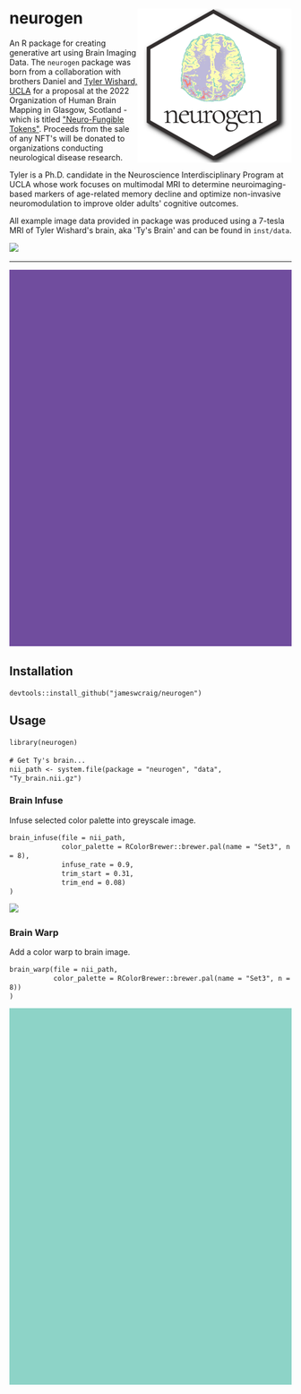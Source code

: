 # neurogen <img src="vignettes/img/neurogen_logo.png" width = "275" align = "right"/>

An R package for creating generative art using Brain Imaging Data.  The `neurogen` package was born from a collaboration with brothers Daniel and [Tyler Wishard, UCLA](https://www.wishard.bio/c-v) for a proposal at the 2022 Organization of Human Brain Mapping in Glasgow, Scotland - which is titled ["Neuro-Fungible Tokens"](https://www.wishard.bio/art). Proceeds from the sale of any NFT's will be donated to organizations conducting neurological disease research.

Tyler is a Ph.D. candidate in the Neuroscience Interdisciplinary Program at UCLA whose work focuses on multimodal MRI to determine neuroimaging-based markers of age-related memory decline and optimize non-invasive neuromodulation to improve older adults' cognitive outcomes.

All example image data provided in package was produced using a 7-tesla MRI of Tyler Wishard's brain, aka 'Ty's Brain' and can be found in `inst/data`.

<img src="vignettes/img/brain_infuse.gif" width = "650"/>

---

<img src="vignettes/img/brain_warp_alt.gif" width = "600"/>

## Installation

```
devtools::install_github("jameswcraig/neurogen")
```

## Usage

```
library(neurogen)

# Get Ty's brain...
nii_path <- system.file(package = "neurogen", "data", "Ty_brain.nii.gz")

```

### Brain Infuse

Infuse selected color palette into greyscale image.

```
brain_infuse(file = nii_path,
             color_palette = RColorBrewer::brewer.pal(name = "Set3", n = 8),
             infuse_rate = 0.9,
             trim_start = 0.31,
             trim_end = 0.08)
)
```

<img src="vignettes/img/brain_infuse_alt.gif" width = "650"/>

### Brain Warp
  
Add a color warp to brain image.

```
brain_warp(file = nii_path,
           color_palette = RColorBrewer::brewer.pal(name = "Set3", n = 8))
)
```

<img src="vignettes/img/brain_warp.gif" width = "600"/>

